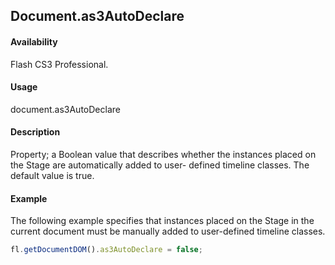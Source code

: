 ## Document.as3AutoDeclare

#### Availability

Flash CS3 Professional.

#### Usage

document.as3AutoDeclare

#### Description

Property; a Boolean value that describes whether the instances placed on the Stage are automatically added to user- defined timeline classes. The default value is true.

#### Example

The following example specifies that instances placed on the Stage in the current document must be manually added to user-defined timeline classes.

```javascript
fl.getDocumentDOM().as3AutoDeclare = false;
```
